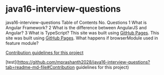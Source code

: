 # java16-interview-questions
java16-interview-questions
Table of Contents
No.	Questions
1	<a> What is Angular Framework? </a>
2	What is the difference between AngularJS and Angular?
3	What is TypeScript?
This site was built using [GitHub Pages](https://pages.github.com/).
This site was built using [GitHub Pages](https://pages.github.com/).
What happens if browserModule used in feature module?

[Contribution guidelines for this project](docs/CONTRIBUTING.md)

[test](https://github.com/mprashanth2028/java16-interview-questions?tab=readme-md-file#Contribution guidelines for this project)
